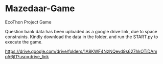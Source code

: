 # Mazedaar-Game
EcoThon Project Game

Question bank data has been uploaded as a google drive link, due to space constraints. Kindly download the data in the folder, and run the START.py to execute the game. 


https://drive.google.com/drive/folders/1A8KWF4NzNQevd9s627hkOTiDAmp56jt1?usp=drive_link
